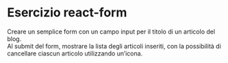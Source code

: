 # Esercizio react-form

Creare un semplice form con un campo input per il titolo di un articolo del blog.<br>
Al submit del form, mostrare la lista degli articoli inseriti, con la possibilità di cancellare ciascun articolo utilizzando un’icona.